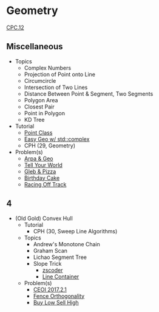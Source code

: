 # Geometry

[CPC.12](https://github.com/SuprDewd/T-414-AFLV/tree/master/12_geometry)

## Miscellaneous
  * Topics
    * Complex Numbers
    * Projection of Point onto Line
    * Circumcircle
    * Intersection of Two Lines
    * Distance Between Point & Segment, Two Segments
    * Polygon Area
    * Closest Pair
    * Point in Polygon
    * KD Tree
  * Tutorial  
    * [Point Class](http://codeforces.com/blog/entry/48122)
    * [Easy Geo w/ std::complex](http://codeforces.com/blog/entry/22175)
    * CPH (29, Geometry)
  * Problem(s)
    * [Arpa & Geo](http://codeforces.com/problemset/problem/851/B)
    * [Tell Your World](http://codeforces.com/problemset/problem/849/B)
    * [Gleb & Pizza](http://codeforces.com/problemset/problem/842/B)
    * [Birthday Cake](https://open.kattis.com/problems/birthdaycake)
    * [Racing Off Track](https://open.kattis.com/contests/acpc17open/problems/racingofftrack)

## 4
  * (Old Gold) Convex Hull
    * Tutorial
      * CPH (30, Sweep Line Algorithms)
    * Topics
      * Andrew's Monotone Chain
      * Graham Scan
      * Lichao Segment Tree
      * Slope Trick
        * [zscoder](http://codeforces.com/blog/entry/47821)
        * [Line Container](https://github.com/kth-competitive-programming/kactl/blob/master/content/data-structures/LineContainer.h)
    * Problem(s)
      * [CEOI 2017.2.1](https://csacademy.com/contest/archive/task/building-bridges/)
      * [Fence Orthogonality](https://open.kattis.com/problems/fenceortho)
      * [Buy Low Sell High](http://codeforces.com/contest/866/problem/D)
  
